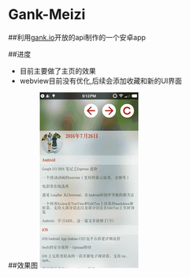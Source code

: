# Gank-Meizi
##利用[gank.io](http://gank.io/)开放的api制作的一个安卓app

##进度
* 目前主要做了主页的效果
* webview目前没有优化,后续会添加收藏和新的UI界面


##效果图
![](imgs/demo1.gif)
